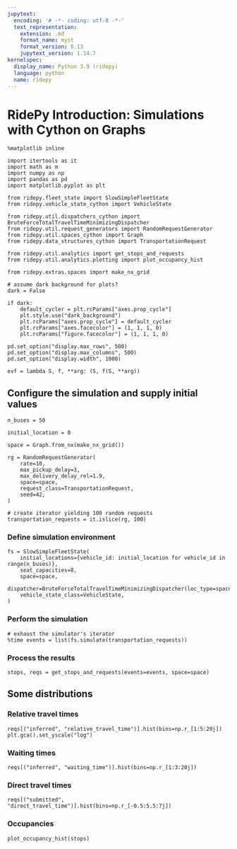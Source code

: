 ```yaml
---
jupytext:
  encoding: '# -*- coding: utf-8 -*-'
  text_representation:
    extension: .md
    format_name: myst
    format_version: 0.13
    jupytext_version: 1.14.7
kernelspec:
  display_name: Python 3.9 (ridepy)
  language: python
  name: ridepy
---
```


# RidePy Introduction: Simulations with Cython on Graphs

```{code-cell}
%matplotlib inline

import itertools as it
import math as m
import numpy as np
import pandas as pd
import matplotlib.pyplot as plt
```

```{code-cell}
from ridepy.fleet_state import SlowSimpleFleetState
from ridepy.vehicle_state_cython import VehicleState

from ridepy.util.dispatchers_cython import BruteForceTotalTravelTimeMinimizingDispatcher
from ridepy.util.request_generators import RandomRequestGenerator
from ridepy.util.spaces_cython import Graph
from ridepy.data_structures_cython import TransportationRequest

from ridepy.util.analytics import get_stops_and_requests
from ridepy.util.analytics.plotting import plot_occupancy_hist

from ridepy.extras.spaces import make_nx_grid
```

```{code-cell}
# assume dark background for plots?
dark = False

if dark:
    default_cycler = plt.rcParams["axes.prop_cycle"]
    plt.style.use("dark_background")
    plt.rcParams["axes.prop_cycle"] = default_cycler
    plt.rcParams["axes.facecolor"] = (1, 1, 1, 0)
    plt.rcParams["figure.facecolor"] = (1, 1, 1, 0)
```

```{code-cell}
pd.set_option("display.max_rows", 500)
pd.set_option("display.max_columns", 500)
pd.set_option("display.width", 1000)

evf = lambda S, f, **arg: (S, f(S, **arg))
```

## Configure the simulation and supply initial values

```{code-cell}
n_buses = 50

initial_location = 0

space = Graph.from_nx(make_nx_grid())

rg = RandomRequestGenerator(
    rate=10,
    max_pickup_delay=3,
    max_delivery_delay_rel=1.9,
    space=space,
    request_class=TransportationRequest,
    seed=42,
)

# create iterator yielding 100 random requests
transportation_requests = it.islice(rg, 100)
```

### Define simulation environment

```{code-cell}
fs = SlowSimpleFleetState(
    initial_locations={vehicle_id: initial_location for vehicle_id in range(n_buses)},
    seat_capacities=8,
    space=space,
    dispatcher=BruteForceTotalTravelTimeMinimizingDispatcher(loc_type=space.loc_type),
    vehicle_state_class=VehicleState,
)
```

### Perform the simulation

```{code-cell}
# exhaust the simulator's iterator
%time events = list(fs.simulate(transportation_requests))
```

### Process the results

```{code-cell}
stops, reqs = get_stops_and_requests(events=events, space=space)
```

## Some distributions
### Relative travel times

```{code-cell}
reqs[("inferred", "relative_travel_time")].hist(bins=np.r_[1:5:20j])
plt.gca().set_yscale("log")
```

### Waiting times

```{code-cell}
reqs[("inferred", "waiting_time")].hist(bins=np.r_[1:3:20j])
```

### Direct travel times

```{code-cell}
reqs[("submitted", "direct_travel_time")].hist(bins=np.r_[-0.5:5.5:7j])
```

### Occupancies

```{code-cell}
plot_occupancy_hist(stops)
```
